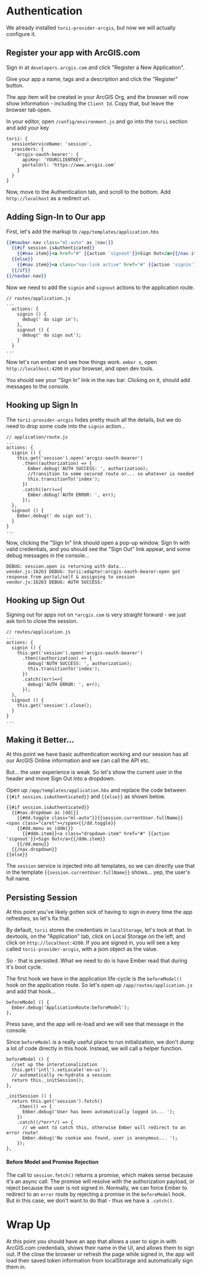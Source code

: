 # Authentication

We already installed `torii-provider-arcgis`, but now we will actually configure it.

## Register your app with ArcGIS.com

Sign in at `developers.arcgis.com` and click "Register a New Application".

Give your app a name, tags and a description and click the "Register" button.

The app item will be created in your ArcGIS Org, and the browser will now show information - including the `Client Id`. Copy that, but leave the browser tab open.

In your editor, open `/config/environment.js` and go into the `torii` section and add your key

```
torii: {
  sessionServiceName: 'session',
  providers: {
   'arcgis-oauth-bearer': {
      apiKey: 'YOURCLIENTKEY',
      portalUrl: 'https://www.arcgis.com'
    }
  }
}
```

Now, move to the Authentication tab, and scroll to the bottom. Add `http://localhost` as a redirect uri.

## Adding Sign-In to Our app

First, let's add the markup to `/app/templates/application.hbs`

```hbs
{{#navbar.nav class="ml-auto" as |nav|}}
  {{#if session.isAuthenticated}}
    {{#nav.item}}<a href="#" {{action 'signout'}}>Sign Out</a>{{/nav.item}}
  {{else}}
    {{#nav.item}}<a class="nav-link active" href="#" {{action 'signin'}}>Sign In</a>{{/nav.item}}
  {{/if}}
{{/navbar.nav}}
```

Now we need to add the `signin` and `signout` actions to the application route.


```
// routes/application.js
...
  actions: {
    signin () {
      debug(' do sign in');
    },
    signout () {
      debug(' do sign out');
    }
  }
...
```

Now let's run ember and see how things work. `ember s`, open `http://localhost:4200` in your browser, and open dev tools.

You should see your "Sign In" link in the nav bar. Clicking on it, should add messages to the console.

## Hooking up Sign In
The `torii-provider-arcgis` hides pretty much all the details, but we do need to drop some code into the `signin` action...

```
// application/route.js
...
actions: {
  signin () {
    this.get('session').open('arcgis-oauth-bearer')
      .then((authorization) => {
        Ember.debug('AUTH SUCCESS: ', authorization);
        //transition to some secured route or... so whatever is needed
        this.transitionTo('index');
      })
      .catch((err)=>{
        Ember.debug('AUTH ERROR: ', err);
      });
  },
  signout () {
    Ember.debug(' do sign out');
  }
}
...
```

Now, clicking the "Sign In" link should open a pop-up window. Sign In with valid credentials, and you should see the "Sign Out" link appear, and some debug messages in the console...

```
DEBUG: session.open is returning with data...
vendor.js:16263 DEBUG: torii:adapter:arcgis-oauth-bearer:open got response from portal/self & assigning to session
vendor.js:16263 DEBUG: AUTH SUCCESS:
```

## Hooking up Sign Out
Signing out for apps not on `*arcgis.com` is very straight forward - we just ask torii to close the session.

```
// routes/application.js
...
actions: {
  signin () {
    this.get('session').open('arcgis-oauth-bearer')
      .then((authorization) => {
        debug('AUTH SUCCESS: ', authorization);
        this.transitionTo('index');
      })
      .catch((err)=>{
        debug('AUTH ERROR: ', err);
      });
  },
  signout () {
    this.get('session').close();
  }
}
...
```

## Making it Better...

At this point we have basic authentication working and our session has all our ArcGIS Online information and we can call the API etc.

But... the user experience is weak. So let's show the current user in the header and move Sign Out into a dropdown.

Open up `/app/templates/application.hbs` and replace the code between `{{#if session.isAuthenticated}}` and `{{else}}` as shown below.

```
{{#if session.isAuthenticated}}
  {{#nav.dropdown as |dd|}}
    {{#dd.toggle class="ml-auto"}}{{session.currentUser.fullName}}  <span class="caret"></span>{{/dd.toggle}}
    {{#dd.menu as |ddm|}}
      {{#ddm.item}}<a class="dropdown-item" href="#" {{action 'signout'}}>Sign Out</a>{{/ddm.item}}
    {{/dd.menu}}
  {{/nav.dropdown}}
{{else}}
```

The `session` service is injected into all templates, so we can directly use that in the template `{{session.currentUser.fullName}}` shows... yep, the user's full name.

## Persisting Session
At this point you've likely gotten sick of having to sign in every time the app refreshes, so let's fix that.

By default, `torii` stores the credentials in `localStorage`, let's look at that. In devtools, on the "Application" tab, click on Local Storage on the left, and click on `http://localhost:4200`. If you are signed in, you will see a key called `torii-provider-arcgis`, with a json object as the value.

So - that is persisted. What we need to do is have Ember read that during it's boot cycle.

The first hook we have in the application life-cycle is the `beforeModel()` hook on the application route. So let's open up `/app/routes/application.js` and add that hook...

```
beforeModel () {
  Ember.debug('ApplicationRoute:beforeModel');
},
```

Press save, and the app will re-load and we will see that message in the console.

Since `beforeModel` is a really useful place to run initialization, we don't dump a lot of code directly in this hook. Instead, we will call a helper function.

```
beforeModel () {
  //set up the interationalization
  this.get('intl').setLocale('en-us');
  // automatically re-hydrate a session
  return this._initSession();
},

_initSession () {
  return this.get('session').fetch()
    .then(() => {
      Ember.debug('User has been automatically logged in... ');
    })
    .catch((/*err*/) => {
      // we want to catch this, otherwise Ember will redirect to an error route!
      Ember.debug('No cookie was found, user is anonymous... ');
    });
},
```

#### Before Model and Promise Rejection
The call to `session.fetch()` returns a promise, which makes sense because it's an async call. The promise will resolve with the authorization payload, or reject because the user is not signed in. Normally, we can force Ember to redirect to an `error` route by rejecting a promise in the `beforeModel` hook. But in this case, we don't want to do that - thus we have a `.catch()`.

# Wrap Up
At this point you should have an app that allows a user to sign in with ArcGIS.com credentials, shows their name in the UI, and allows them to sign out. If the close the browser or refresh the page while signed in, the app will load their saved token information from localStorage and automatically sign them in.
